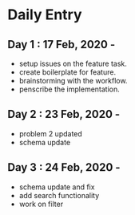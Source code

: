 # Daily Entry

## Day 1 : 17 Feb, 2020 -

- setup issues on the feature task.
- create boilerplate for feature.
- brainstorming with the workflow.
- penscribe the implementation.

## Day 2 : 23 Feb, 2020 -

- problem 2 updated
- schema update

## Day 3 : 24 Feb, 2020 -

- schema update and fix
- add search functionality
- work on filter
